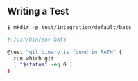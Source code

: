## Writing a Test

```
$ mkdir -p test/integration/default/bats
```

```sh
#!/usr/bin/env bats

@test "git binary is found in PATH" {
  run which git
  [ "$status" -eq 0 ]
}
```
